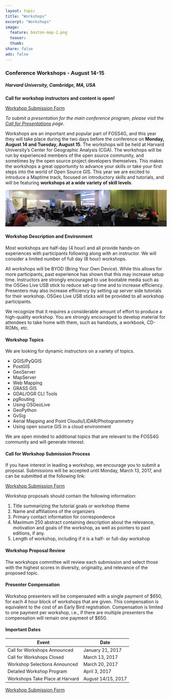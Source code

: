 ```yaml
---
layout: topic
title: "Workshops"
excerpt: "Workshops"
image:
  feature: boston-map-2.png
  teaser:
  thumb:
share: false
ads: false
---
```


### Conference Workshops - August 14-15

##### Harvard University, Cambridge, MA, USA

<strong>Call for workshop instructors and content is open!</strong>

[Workshop Submission Form](https://goo.gl/forms/K11bcwa5xkpmYAsA3)

<em>To submit a presentation for the main conference program, please visit the <a href="../call-for-presentations">Call for Presentations</a> page.</em>

Workshops are an important and popular part of FOSS4G, and this year they will take place during the two days before the conference on <strong>Monday, August 14 and Tuesday, August 15</strong>. The workshops will be held at Harvard University’s Center for Geographic Analysis (CGA). The workshops will be run by experienced members of the open source community, and sometimes by the open source project developers themselves. This makes the workshops a great opportunity to advance your skills or take your first steps into the world of Open Source GIS. This year we are excited to introduce a Maptime track, focused on introductory skills and tutorials, and will be featuring <strong>workshops at a wide variety of skill levels</strong>.

![Workshops](../images/vienna_code_sprint.jpg "Workshops")

#### Workshop Description and Environment

Most workshops are half-day (4 hour) and all provide hands-on experiences with participants following along with an instructor. We will consider a limited number of full day (8 hour) workshops.

All workshops will be BYOD (Bring Your Own Device). While this allows for more participants, past experience has shown that this may increase setup time. Instructors are strongly encouraged to use bootable media such as the OSGeo Live USB stick to reduce set-up time and to increase efficiency. Presenters may also increase efficiency by setting up server side tutorials for their workshop. OSGeo Live USB sticks will be provided to all workshop participants.

We recognize that it requires a considerable amount of effort to produce a high-quality workshop. You are strongly encouraged to develop material for attendees to take home with them, such as handouts, a workbook, CD-ROMs, etc.

#### Workshop Topics

We are looking for dynamic instructors on a variety of topics.

* QGIS/PyQGIS
* PostGIS
* GeoServer
* MapServer
* Web Mapping
* GRASS GIS
* GDAL/OGR CLI Tools
* pgRouting
* Using OSGeoLive
* GeoPython
* GvSig
* Aerial Mapping and Point Clouds/LIDAR/Photogrammetry
* Using open source GIS in a cloud environment

We are open minded to additional topics that are relevant to the FOSS4G community and will generate interest.

#### Call for Workshop Submission Process

If you have interest in leading a workshop, we encourage you to submit a proposal. Submissions will be accepted until Monday, March 13, 2017, and can be submitted at the following link:

[Workshop Submission Form](https://goo.gl/forms/K11bcwa5xkpmYAsA3)

Workshop proposals should contain the following information:

<ol>
	<li>Title summarizing the tutorial goals or workshop theme</li>
	<li>Name and affiliations of the organizers</li>
	<li>Primary contact information for correspondence</li>
	<li>Maximum 250 abstract containing description about the relevance, motivation and goals of the workshop, as well as pointers to past editions, if any.</li>
	<li>Length of workshop, including if it is a half- or full-day workshop</li>
</ol>

#### Workshop Proposal Review
The workshops committee will review each submission and select those with the highest scores in diversity, originality, and relevance of the proposed topic.

#### Presenter Compensation
Workshop presenters will be compensated with a single payment of $650, for each 4 hour block of workshops that are given. This compensation is equivalent to the cost of an Early Bird registration. Compensation is limited to one payment per workshop, i.e., if there are multiple presenters the compensation will remain one payment of $650.

#### Important Dates

Event | Date
----- | ----
Call for Workshops Announced | January 21, 2017
Call for Workshops Closed | March 13, 2017
Workshop Selections Announced | March 20, 2017
Detailed Workshop Program | April 3, 2017
Workshops Take Place at Harvard | August 14/15, 2017

[Workshop Submission Form](https://goo.gl/forms/K11bcwa5xkpmYAsA3)